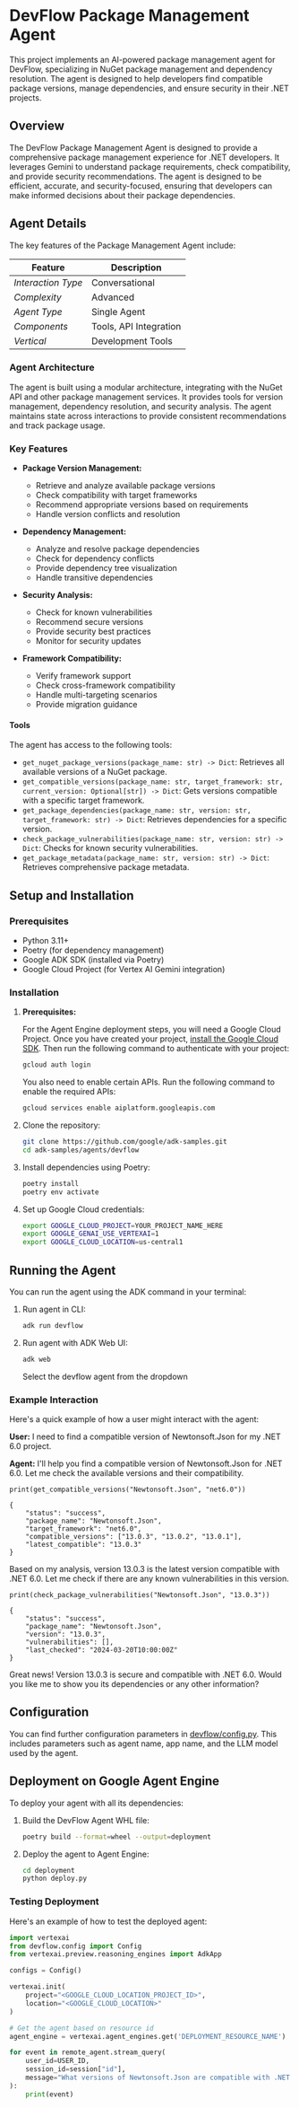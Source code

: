 # DevFlow Package Management Agent

This project implements an AI-powered package management agent for DevFlow, specializing in NuGet package management and dependency resolution. The agent is designed to help developers find compatible package versions, manage dependencies, and ensure security in their .NET projects.

## Overview

The DevFlow Package Management Agent is designed to provide a comprehensive package management experience for .NET developers. It leverages Gemini to understand package requirements, check compatibility, and provide security recommendations. The agent is designed to be efficient, accurate, and security-focused, ensuring that developers can make informed decisions about their package dependencies.

## Agent Details

The key features of the Package Management Agent include:

| Feature            | Description             |
| ------------------ | ----------------------- |
| _Interaction Type_ | Conversational          |
| _Complexity_       | Advanced               |
| _Agent Type_       | Single Agent           |
| _Components_       | Tools, API Integration |
| _Vertical_         | Development Tools      |

### Agent Architecture

The agent is built using a modular architecture, integrating with the NuGet API and other package management services. It provides tools for version management, dependency resolution, and security analysis. The agent maintains state across interactions to provide consistent recommendations and track package usage.

### Key Features

- **Package Version Management:**
  - Retrieve and analyze available package versions
  - Check compatibility with target frameworks
  - Recommend appropriate versions based on requirements
  - Handle version conflicts and resolution

- **Dependency Management:**
  - Analyze and resolve package dependencies
  - Check for dependency conflicts
  - Provide dependency tree visualization
  - Handle transitive dependencies

- **Security Analysis:**
  - Check for known vulnerabilities
  - Recommend secure versions
  - Provide security best practices
  - Monitor for security updates

- **Framework Compatibility:**
  - Verify framework support
  - Check cross-framework compatibility
  - Handle multi-targeting scenarios
  - Provide migration guidance

#### Tools

The agent has access to the following tools:

- `get_nuget_package_versions(package_name: str) -> Dict`: Retrieves all available versions of a NuGet package.
- `get_compatible_versions(package_name: str, target_framework: str, current_version: Optional[str]) -> Dict`: Gets versions compatible with a specific target framework.
- `get_package_dependencies(package_name: str, version: str, target_framework: str) -> Dict`: Retrieves dependencies for a specific version.
- `check_package_vulnerabilities(package_name: str, version: str) -> Dict`: Checks for known security vulnerabilities.
- `get_package_metadata(package_name: str, version: str) -> Dict`: Retrieves comprehensive package metadata.

## Setup and Installation

### Prerequisites

- Python 3.11+
- Poetry (for dependency management)
- Google ADK SDK (installed via Poetry)
- Google Cloud Project (for Vertex AI Gemini integration)

### Installation

1. **Prerequisites:**

    For the Agent Engine deployment steps, you will need
    a Google Cloud Project. Once you have created your project,
    [install the Google Cloud SDK](https://cloud.google.com/sdk/docs/install).
    Then run the following command to authenticate with your project:
    ```bash
    gcloud auth login
    ```
    You also need to enable certain APIs. Run the following command to enable
    the required APIs:
    ```bash
    gcloud services enable aiplatform.googleapis.com
    ```

2. Clone the repository:
    ```bash
    git clone https://github.com/google/adk-samples.git
    cd adk-samples/agents/devflow
    ```

3. Install dependencies using Poetry:
    ```bash
    poetry install
    poetry env activate
    ```

4. Set up Google Cloud credentials:
    ```bash
    export GOOGLE_CLOUD_PROJECT=YOUR_PROJECT_NAME_HERE
    export GOOGLE_GENAI_USE_VERTEXAI=1
    export GOOGLE_CLOUD_LOCATION=us-central1
    ```

## Running the Agent

You can run the agent using the ADK command in your terminal:

1. Run agent in CLI:
    ```bash
    adk run devflow
    ```

2. Run agent with ADK Web UI:
    ```bash
    adk web
    ```
    Select the devflow agent from the dropdown

### Example Interaction

Here's a quick example of how a user might interact with the agent:

**User:**
I need to find a compatible version of Newtonsoft.Json for my .NET 6.0 project.

**Agent:**
I'll help you find a compatible version of Newtonsoft.Json for .NET 6.0. Let me check the available versions and their compatibility.

```tool_code
print(get_compatible_versions("Newtonsoft.Json", "net6.0"))
```

```tool_outputs
{
    "status": "success",
    "package_name": "Newtonsoft.Json",
    "target_framework": "net6.0",
    "compatible_versions": ["13.0.3", "13.0.2", "13.0.1"],
    "latest_compatible": "13.0.3"
}
```

Based on my analysis, version 13.0.3 is the latest version compatible with .NET 6.0. Let me check if there are any known vulnerabilities in this version.

```tool_code
print(check_package_vulnerabilities("Newtonsoft.Json", "13.0.3"))
```

```tool_outputs
{
    "status": "success",
    "package_name": "Newtonsoft.Json",
    "version": "13.0.3",
    "vulnerabilities": [],
    "last_checked": "2024-03-20T10:00:00Z"
}
```

Great news! Version 13.0.3 is secure and compatible with .NET 6.0. Would you like me to show you its dependencies or any other information?

## Configuration

You can find further configuration parameters in [devflow/config.py](./devflow/config.py). This includes parameters such as agent name, app name, and the LLM model used by the agent.

## Deployment on Google Agent Engine

To deploy your agent with all its dependencies:

1. Build the DevFlow Agent WHL file:
    ```bash
    poetry build --format=wheel --output=deployment
    ```

2. Deploy the agent to Agent Engine:
    ```bash
    cd deployment
    python deploy.py
    ```

### Testing Deployment

Here's an example of how to test the deployed agent:

```python
import vertexai
from devflow.config import Config
from vertexai.preview.reasoning_engines import AdkApp

configs = Config()

vertexai.init(
    project="<GOOGLE_CLOUD_LOCATION_PROJECT_ID>",
    location="<GOOGLE_CLOUD_LOCATION>"
)

# Get the agent based on resource id
agent_engine = vertexai.agent_engines.get('DEPLOYMENT_RESOURCE_NAME')

for event in remote_agent.stream_query(
    user_id=USER_ID,
    session_id=session["id"],
    message="What versions of Newtonsoft.Json are compatible with .NET 6.0?",
):
    print(event)
``` 